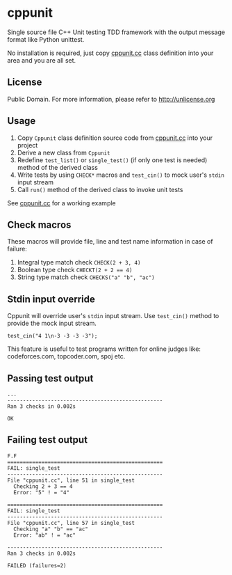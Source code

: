 # cppunit

Single source file C++ Unit testing TDD framework with the output message format like Python unittest.

No installation is required, just copy [cppunit.cc](cppunit.cc) class definition into your area and you are all set.

## License
Public Domain. For more information, please refer to <http://unlicense.org>

## Usage
1. Copy `Cppunit` class definition source code from [cppunit.cc](cppunit.cc) into your project
2. Derive a new class from `Cppunit`
3. Redefine `test_list()` or `single_test()` (if only one test is needed) method of the derived class
4. Write tests by using `CHECK*` macros and `test_cin()` to mock user's `stdin` input stream
5. Call `run()` method of the derived class to invoke unit tests

See [cppunit.cc](cppunit.cc) for a working example

## Check macros
These macros will provide file, line and test name information in case of failure:

1. Integral type match check `CHECK(2 + 3, 4)`
2. Boolean type check `CHECKT(2 + 2 == 4)`
3. String type match check `CHECKS("a" "b", "ac")`

## Stdin input override
Cppunit will override user's `stdin` input stream. Use `test_cin()` method to provide the mock input stream.

`test_cin("4 1\n-3 -3 -3 -3");`

This feature is useful to test programs written for online judges like: codeforces.com, topcoder.com, spoj etc.

## Passing test output
```
...
--------------------------------------------------
Ran 3 checks in 0.002s

OK
```

## Failing test output
```
F.F
==================================================
FAIL: single_test
--------------------------------------------------
File "cppunit.cc", line 51 in single_test
  Checking 2 + 3 == 4
  Error: "5" ! = "4"

==================================================
FAIL: single_test
--------------------------------------------------
File "cppunit.cc", line 57 in single_test
  Checking "a" "b" == "ac"
  Error: "ab" ! = "ac"

--------------------------------------------------
Ran 3 checks in 0.002s

FAILED (failures=2)
```
